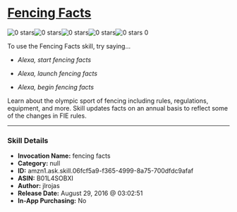 # [Fencing Facts](http://alexa.amazon.com/#skills/amzn1.ask.skill.06fcf5a9-f365-4999-8a75-700dfdc9afaf)
![0 stars](../../images/ic_star_border_black_18dp_1x.png)![0 stars](../../images/ic_star_border_black_18dp_1x.png)![0 stars](../../images/ic_star_border_black_18dp_1x.png)![0 stars](../../images/ic_star_border_black_18dp_1x.png)![0 stars](../../images/ic_star_border_black_18dp_1x.png) 0

To use the Fencing Facts skill, try saying...

* *Alexa, start fencing facts*

* *Alexa, launch fencing facts*

* *Alexa, begin fencing facts*

Learn about the olympic sport of fencing including rules, regulations, equipment, and more. Skill updates facts on an annual basis to reflect some of the changes in FIE rules.

***

### Skill Details

* **Invocation Name:** fencing facts
* **Category:** null
* **ID:** amzn1.ask.skill.06fcf5a9-f365-4999-8a75-700dfdc9afaf
* **ASIN:** B01L4SOBXI
* **Author:** jlrojas
* **Release Date:** August 29, 2016 @ 03:02:51
* **In-App Purchasing:** No
